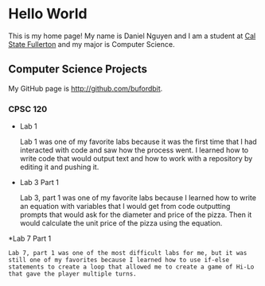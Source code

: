 # Hello World

This is my home page! My name is Daniel Nguyen and I am a student at [Cal State Fullerton](http://www.fulerton.edu/) and my major is Computer Science.

## Computer Science Projects

My GitHub page is http://github.com/bufordbit.

### CPSC 120

* Lab 1

    Lab 1 was one of my favorite labs because it was the first time that I had interacted with code and saw how the process went. I learned how to write code that would output text and how to work with a repository by editing it and pushing it.

* Lab 3 Part 1

    Lab 3, part 1 was one of my favorite labs because I learned how to write an equation with variables that I would get from code outputting prompts that would ask for the diameter and price of the pizza. Then it would calculate the unit price of the pizza using the equation. 

*Lab 7 Part 1

    Lab 7, part 1 was one of the most difficult labs for me, but it was still one of my favorites because I learned how to use if-else statements to create a loop that allowed me to create a game of Hi-Lo that gave the player multiple turns.
